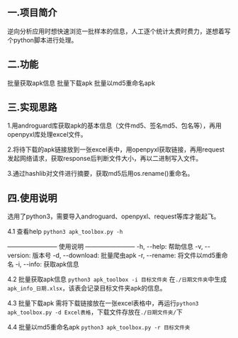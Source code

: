 ## 一.项目简介
逆向分析应用时想快速浏览一批样本的信息，人工逐个统计太费时费力，遂想着写个python脚本进行处理。

## 二.功能
批量获取apk信息
批量下载apk
批量以md5重命名apk

## 三.实现思路
1.用androguard库获取apk的基本信息（文件md5、签名md5、包名等），再用openpyxl库处理excel文件。

2.将待下载的apk链接放到一张excel表中，用openpyxl获取链接，再用request发起网络请求，获取response后判断文件大小，再以二进制写入文件。

3.通过hashlib对文件进行摘要，获取md5后用os.rename()重命名。

## 四.使用说明
选用了python3，需要导入androguard、openpyxl、request等库才能起飞。

4.1 查看help
`python3 apk_toolbox.py -h`

  ———————— 使用说明 ————————
  -h, --help:         帮助信息
  -v, --version:      版本号
  -d, --download:     批量爬虫apk
  -r, --rename:       将文件以md5重命名
  -i, --info:         获取apk信息

4.2 批量获取apk信息
`python3 apk_toolbox -i 目标文件夹`
在`./日期文件夹`中生成`apk_info_日期.xlsx`，该表会记录目标文件夹apk的信息。

4.3 批量下载apk
需将下载链接放在一张excel表格中，再运行`python3 apk_toolbox.py -d Excel表格`，下载文件存放在`./日期文件夹/`下

4.4 批量以md5重命名apk
`python3 apk_toolbox.py -r 目标文件夹`
